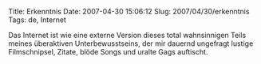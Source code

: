 Title: Erkenntnis
Date: 2007-04-30 15:06:12
Slug: 2007/04/30/erkenntnis
Tags: de, Internet


Das Internet ist wie eine externe Version dieses total wahnsinnigen Teils
meines überaktiven Unterbewusstseins, der mir dauernd ungefragt lustige
Filmschnipsel, Zitate, blöde Songs und uralte Gags auftischt.
